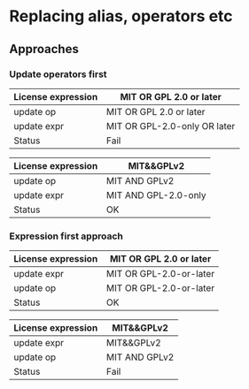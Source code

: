 
# Replacing alias, operators etc

## Approaches

### Update operators first

| License expression    | MIT OR GPL 2.0 or later      |
|-----------------------|------------------------------|
| update op             | MIT OR GPL 2.0 or later      |
| update expr           | MIT OR GPL-2.0-only OR later |
| Status                | Fail                         |


| License expression    | MIT&&GPLv2                   |
|-----------------------|------------------------------|
| update op             | MIT AND GPLv2                |
| update expr           | MIT AND GPL-2.0-only         |
| Status                | OK                           |




### Expression first approach

| License expression    | MIT OR GPL 2.0 or later      |
|-----------------------|------------------------------|
| update expr           | MIT OR GPL-2.0-or-later      |
| update op             | MIT OR GPL-2.0-or-later      |
| Status                | OK                           |


| License expression    | MIT&&GPLv2                   |
|-----------------------|------------------------------|
| update expr           | MIT&&GPLv2                   |
| update op             | MIT AND GPLv2                |
| Status                | Fail                         |




